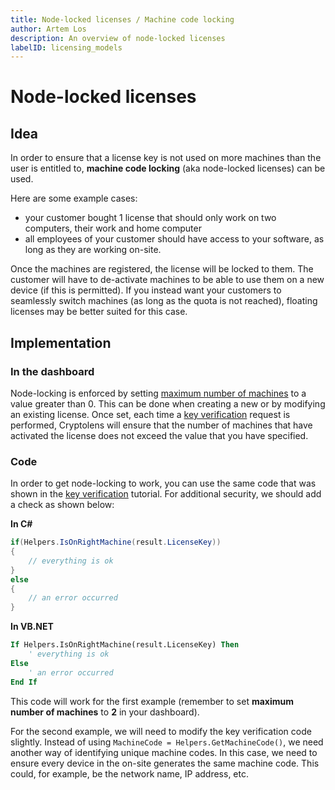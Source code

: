 ```yaml
---
title: Node-locked licenses / Machine code locking
author: Artem Los
description: An overview of node-locked licenses
labelID: licensing_models
---
```


# Node-locked licenses

## Idea
In order to ensure that a license key is not used on more machines than the user is entitled to, **machine code locking** (aka node-locked licenses) can be used.

Here are some example cases:

* your customer bought 1 license that should only work on two computers, their work and home computer
* all employees of your customer should have access to your software, as long as they are working on-site.

Once the machines are registered, the license will be locked to them. The customer will have to de-activate machines to be able to use them on a new device (if this is permitted). If you instead want your customers to seamlessly switch machines (as long as the quota is not reached), floating licenses may be better suited for this case.

## Implementation

### In the dashboard

Node-locking is enforced by setting [maximum number of machines](/web-interface/maximum-number-of-machines) to a value greater than 0. This can be done when creating a new or by modifying an existing license. Once set, each time a [key verification](/examples/key-verification) request is performed, Cryptolens will ensure that the number of machines that have activated the license does not exceed the value that you have specified.

### Code
In order to get node-locking to work, you can use the same code that was shown in the [key verification](/examples/key-verification) tutorial.
For additional security, we should add a check as shown below:

**In C#**

```cs
if(Helpers.IsOnRightMachine(result.LicenseKey)) 
{
    // everything is ok
}
else
{
    // an error occurred
} 

```

**In VB.NET**

```vb
If Helpers.IsOnRightMachine(result.LicenseKey) Then
    ' everything is ok
Else
    ' an error occurred
End If
```

This code will work for the first example (remember to set **maximum number of machines** to **2** in your dashboard).

For the second example, we will need to modify the key verification code slightly. Instead of using `MachineCode = Helpers.GetMachineCode()`, we need another way of identifying unique machine codes. In this case, we need to ensure every device in the on-site generates the same machine code. This could, for example, be the network name, IP address, etc.